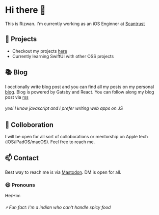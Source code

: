 # Hi there 👋
<!--
**rizwankce/rizwankce** is a ✨ _special_ ✨ repository because its `README.md` (this file) appears on your GitHub profile.

Here are some ideas to get you started:

- 🔭 I’m currently working on ...
- 🌱 I’m currently learning ...
- 👯 I’m looking to collaborate on ...
- 🤔 I’m looking for help with ...
- 💬 Ask me about ...
- 📫 How to reach me: ...
- 😄 Pronouns: ...
- ⚡ Fun fact: ...
-->

This is Rizwan. I'm currently working as an iOS Enginner at [Scantrust](https://www.scantrust.com)


## 🔭 Projects

- Checkout my projects [here](https://rizwan.dev/work.html)
- Currently learning SwiftUI with other OSS projects

## 📚 Blog

I occtionally write blog post and you can find all my posts on my personal [blog](https://rizwan.dev/blog/).
Blog is powered by Gatsby and React. You can follow along my blog post via [rss](https://rizwan.dev/rss.xml)
###### _yes! I know javascript and I prefer writing web apps on JS_

## 👯 Colloboration

I will be open for all sort of colloborations or mentorship on Apple tech (iOS/iPadOS/macOS). Feel free to reach me.

## 📫 Contact

Best way to reach me is via [Mastodon](https://mastodon.social/@rizwan). DM is open for all.

### 😄 Pronouns
He/Him

###### _⚡ Fun fact: I'm a indian who can't handle spicy food_
